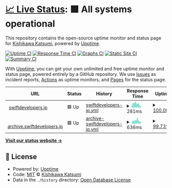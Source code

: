 # [📈 Live Status](https://status.swiftdevelopers.jp): <!--live status--> **🟩 All systems operational**

This repository contains the open-source uptime monitor and status page for [Kishikawa Katsumi](https://kishikawakatsumi.com), powered by [Upptime](https://github.com/upptime/upptime).

[![Uptime CI](https://github.com/kishikawakatsumi/status.swiftdevelopers.jp/workflows/Uptime%20CI/badge.svg)](https://github.com/kishikawakatsumi/status.swiftdevelopers.jp/actions?query=workflow%3A%22Uptime+CI%22)
[![Response Time CI](https://github.com/kishikawakatsumi/status.swiftdevelopers.jp/workflows/Response%20Time%20CI/badge.svg)](https://github.com/kishikawakatsumi/status.swiftdevelopers.jp/actions?query=workflow%3A%22Response+Time+CI%22)
[![Graphs CI](https://github.com/kishikawakatsumi/status.swiftdevelopers.jp/workflows/Graphs%20CI/badge.svg)](https://github.com/kishikawakatsumi/status.swiftdevelopers.jp/actions?query=workflow%3A%22Graphs+CI%22)
[![Static Site CI](https://github.com/kishikawakatsumi/status.swiftdevelopers.jp/workflows/Static%20Site%20CI/badge.svg)](https://github.com/kishikawakatsumi/status.swiftdevelopers.jp/actions?query=workflow%3A%22Static+Site+CI%22)
[![Summary CI](https://github.com/kishikawakatsumi/status.swiftdevelopers.jp/workflows/Summary%20CI/badge.svg)](https://github.com/kishikawakatsumi/status.swiftdevelopers.jp/actions?query=workflow%3A%22Summary+CI%22)

With [Upptime](https://upptime.js.org), you can get your own unlimited and free uptime monitor and status page, powered entirely by a GitHub repository. We use [Issues](https://github.com/kishikawakatsumi/status.swiftdevelopers.jp/issues) as incident reports, [Actions](https://github.com/kishikawakatsumi/status.swiftdevelopers.jp/actions) as uptime monitors, and [Pages](https://status.swiftdevelopers.jp) for the status page.

<!--start: status pages-->
<!-- This summary is generated by Upptime (https://github.com/upptime/upptime) -->
<!-- Do not edit this manually, your changes will be overwritten -->
<!-- prettier-ignore -->
| URL | Status | History | Response Time | Uptime |
| --- | ------ | ------- | ------------- | ------ |
| <img alt="" src="https://icons.duckduckgo.com/ip3/swiftdevelopers.jp.ico" height="13"> [swiftdevelopers.jp](https://swiftdevelopers.jp) | 🟩 Up | [swiftdevelopers-jp.yml](https://github.com/kishikawakatsumi/status.swiftdevelopers.jp/commits/HEAD/history/swiftdevelopers-jp.yml) | <details><summary><img alt="Response time graph" src="./graphs/swiftdevelopers-jp/response-time-week.png" height="20"> 281ms</summary><br><a href="https://status.swiftdevelopers.jp/history/swiftdevelopers-jp"><img alt="Response time 246" src="https://img.shields.io/endpoint?url=https%3A%2F%2Fraw.githubusercontent.com%2Fkishikawakatsumi%2Fstatus.swiftdevelopers.jp%2FHEAD%2Fapi%2Fswiftdevelopers-jp%2Fresponse-time.json"></a><br><a href="https://status.swiftdevelopers.jp/history/swiftdevelopers-jp"><img alt="24-hour response time 113" src="https://img.shields.io/endpoint?url=https%3A%2F%2Fraw.githubusercontent.com%2Fkishikawakatsumi%2Fstatus.swiftdevelopers.jp%2FHEAD%2Fapi%2Fswiftdevelopers-jp%2Fresponse-time-day.json"></a><br><a href="https://status.swiftdevelopers.jp/history/swiftdevelopers-jp"><img alt="7-day response time 281" src="https://img.shields.io/endpoint?url=https%3A%2F%2Fraw.githubusercontent.com%2Fkishikawakatsumi%2Fstatus.swiftdevelopers.jp%2FHEAD%2Fapi%2Fswiftdevelopers-jp%2Fresponse-time-week.json"></a><br><a href="https://status.swiftdevelopers.jp/history/swiftdevelopers-jp"><img alt="30-day response time 381" src="https://img.shields.io/endpoint?url=https%3A%2F%2Fraw.githubusercontent.com%2Fkishikawakatsumi%2Fstatus.swiftdevelopers.jp%2FHEAD%2Fapi%2Fswiftdevelopers-jp%2Fresponse-time-month.json"></a><br><a href="https://status.swiftdevelopers.jp/history/swiftdevelopers-jp"><img alt="1-year response time 244" src="https://img.shields.io/endpoint?url=https%3A%2F%2Fraw.githubusercontent.com%2Fkishikawakatsumi%2Fstatus.swiftdevelopers.jp%2FHEAD%2Fapi%2Fswiftdevelopers-jp%2Fresponse-time-year.json"></a></details> | <details><summary><a href="https://status.swiftdevelopers.jp/history/swiftdevelopers-jp">100.00%</a></summary><a href="https://status.swiftdevelopers.jp/history/swiftdevelopers-jp"><img alt="All-time uptime 100.00%" src="https://img.shields.io/endpoint?url=https%3A%2F%2Fraw.githubusercontent.com%2Fkishikawakatsumi%2Fstatus.swiftdevelopers.jp%2FHEAD%2Fapi%2Fswiftdevelopers-jp%2Fuptime.json"></a><br><a href="https://status.swiftdevelopers.jp/history/swiftdevelopers-jp"><img alt="24-hour uptime 100.00%" src="https://img.shields.io/endpoint?url=https%3A%2F%2Fraw.githubusercontent.com%2Fkishikawakatsumi%2Fstatus.swiftdevelopers.jp%2FHEAD%2Fapi%2Fswiftdevelopers-jp%2Fuptime-day.json"></a><br><a href="https://status.swiftdevelopers.jp/history/swiftdevelopers-jp"><img alt="7-day uptime 100.00%" src="https://img.shields.io/endpoint?url=https%3A%2F%2Fraw.githubusercontent.com%2Fkishikawakatsumi%2Fstatus.swiftdevelopers.jp%2FHEAD%2Fapi%2Fswiftdevelopers-jp%2Fuptime-week.json"></a><br><a href="https://status.swiftdevelopers.jp/history/swiftdevelopers-jp"><img alt="30-day uptime 100.00%" src="https://img.shields.io/endpoint?url=https%3A%2F%2Fraw.githubusercontent.com%2Fkishikawakatsumi%2Fstatus.swiftdevelopers.jp%2FHEAD%2Fapi%2Fswiftdevelopers-jp%2Fuptime-month.json"></a><br><a href="https://status.swiftdevelopers.jp/history/swiftdevelopers-jp"><img alt="1-year uptime 100.00%" src="https://img.shields.io/endpoint?url=https%3A%2F%2Fraw.githubusercontent.com%2Fkishikawakatsumi%2Fstatus.swiftdevelopers.jp%2FHEAD%2Fapi%2Fswiftdevelopers-jp%2Fuptime-year.json"></a></details>
| <img alt="" src="https://icons.duckduckgo.com/ip3/archive.swiftdevelopers.jp.ico" height="13"> [archive.swiftdevelopers.jp](https://archive.swiftdevelopers.jp/) | 🟩 Up | [archive-swiftdevelopers-jp.yml](https://github.com/kishikawakatsumi/status.swiftdevelopers.jp/commits/HEAD/history/archive-swiftdevelopers-jp.yml) | <details><summary><img alt="Response time graph" src="./graphs/archive-swiftdevelopers-jp/response-time-week.png" height="20"> 636ms</summary><br><a href="https://status.swiftdevelopers.jp/history/archive-swiftdevelopers-jp"><img alt="Response time 699" src="https://img.shields.io/endpoint?url=https%3A%2F%2Fraw.githubusercontent.com%2Fkishikawakatsumi%2Fstatus.swiftdevelopers.jp%2FHEAD%2Fapi%2Farchive-swiftdevelopers-jp%2Fresponse-time.json"></a><br><a href="https://status.swiftdevelopers.jp/history/archive-swiftdevelopers-jp"><img alt="24-hour response time 373" src="https://img.shields.io/endpoint?url=https%3A%2F%2Fraw.githubusercontent.com%2Fkishikawakatsumi%2Fstatus.swiftdevelopers.jp%2FHEAD%2Fapi%2Farchive-swiftdevelopers-jp%2Fresponse-time-day.json"></a><br><a href="https://status.swiftdevelopers.jp/history/archive-swiftdevelopers-jp"><img alt="7-day response time 636" src="https://img.shields.io/endpoint?url=https%3A%2F%2Fraw.githubusercontent.com%2Fkishikawakatsumi%2Fstatus.swiftdevelopers.jp%2FHEAD%2Fapi%2Farchive-swiftdevelopers-jp%2Fresponse-time-week.json"></a><br><a href="https://status.swiftdevelopers.jp/history/archive-swiftdevelopers-jp"><img alt="30-day response time 494" src="https://img.shields.io/endpoint?url=https%3A%2F%2Fraw.githubusercontent.com%2Fkishikawakatsumi%2Fstatus.swiftdevelopers.jp%2FHEAD%2Fapi%2Farchive-swiftdevelopers-jp%2Fresponse-time-month.json"></a><br><a href="https://status.swiftdevelopers.jp/history/archive-swiftdevelopers-jp"><img alt="1-year response time 739" src="https://img.shields.io/endpoint?url=https%3A%2F%2Fraw.githubusercontent.com%2Fkishikawakatsumi%2Fstatus.swiftdevelopers.jp%2FHEAD%2Fapi%2Farchive-swiftdevelopers-jp%2Fresponse-time-year.json"></a></details> | <details><summary><a href="https://status.swiftdevelopers.jp/history/archive-swiftdevelopers-jp">99.73%</a></summary><a href="https://status.swiftdevelopers.jp/history/archive-swiftdevelopers-jp"><img alt="All-time uptime 93.07%" src="https://img.shields.io/endpoint?url=https%3A%2F%2Fraw.githubusercontent.com%2Fkishikawakatsumi%2Fstatus.swiftdevelopers.jp%2FHEAD%2Fapi%2Farchive-swiftdevelopers-jp%2Fuptime.json"></a><br><a href="https://status.swiftdevelopers.jp/history/archive-swiftdevelopers-jp"><img alt="24-hour uptime 100.00%" src="https://img.shields.io/endpoint?url=https%3A%2F%2Fraw.githubusercontent.com%2Fkishikawakatsumi%2Fstatus.swiftdevelopers.jp%2FHEAD%2Fapi%2Farchive-swiftdevelopers-jp%2Fuptime-day.json"></a><br><a href="https://status.swiftdevelopers.jp/history/archive-swiftdevelopers-jp"><img alt="7-day uptime 99.73%" src="https://img.shields.io/endpoint?url=https%3A%2F%2Fraw.githubusercontent.com%2Fkishikawakatsumi%2Fstatus.swiftdevelopers.jp%2FHEAD%2Fapi%2Farchive-swiftdevelopers-jp%2Fuptime-week.json"></a><br><a href="https://status.swiftdevelopers.jp/history/archive-swiftdevelopers-jp"><img alt="30-day uptime 99.77%" src="https://img.shields.io/endpoint?url=https%3A%2F%2Fraw.githubusercontent.com%2Fkishikawakatsumi%2Fstatus.swiftdevelopers.jp%2FHEAD%2Fapi%2Farchive-swiftdevelopers-jp%2Fuptime-month.json"></a><br><a href="https://status.swiftdevelopers.jp/history/archive-swiftdevelopers-jp"><img alt="1-year uptime 99.29%" src="https://img.shields.io/endpoint?url=https%3A%2F%2Fraw.githubusercontent.com%2Fkishikawakatsumi%2Fstatus.swiftdevelopers.jp%2FHEAD%2Fapi%2Farchive-swiftdevelopers-jp%2Fuptime-year.json"></a></details>

<!--end: status pages-->

[**Visit our status website →**](https://status.swiftdevelopers.jp)

## 📄 License

- Powered by: [Upptime](https://github.com/upptime/upptime)
- Code: [MIT](./LICENSE) © [Kishikawa Katsumi](https://kishikawakatsumi.com)
- Data in the `./history` directory: [Open Database License](https://opendatacommons.org/licenses/odbl/1-0/)
